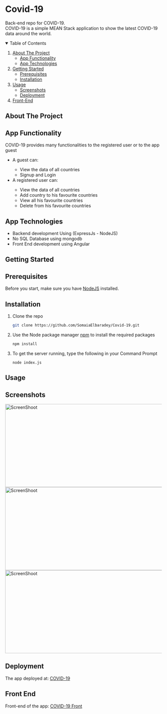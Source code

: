 
# Covid-19
Back-end repo for COVID-19.<br>
COVID-19 is a simple MEAN Stack application to show the latest COVID-19 data around the world.

<details open="open">
  <summary>Table of Contents</summary>
  <ol>
    <li>
      <a href="#about-the-project">About The Project</a>
      <ul>
        <li><a href="#app-functionality">App Functionality</a></li>
        <li><a href="#app-technologies">App Technologies</a></li>
      </ul>
    </li>
    <li>
      <a href="#getting-started">Getting Started</a>
      <ul>
        <li><a href="#prerequisites">Prerequisites</a></li>
        <li><a href="#installation">Installation</a></li>
      </ul>
    </li>
    <li><a href="#usage">Usage</a>
    <ul>
        <li><a href="#screenshots">Screenshots</a></li>
        <li><a href="#deployment">Deployment</a></li>
      </ul></li>
    <li><a href="#front-end">Front-End </a></li>
  </ol>
</details>

## About The Project

## App Functionality
COVID-19 provides many functionalities to the registered user or to the app guest 
<ul>
  <li> A guest can: </li>
  <ul>
    <li> View the data of all countries  </li>
    <li>Signup and Login</li>
  </ul>
<li> A registered user can: </li>
<ul>
    <li> View the data of all countries  </li>
    <li> Add country to his favourite countries  </li>
    <li> View  all his favourite countries </li>
    <li> Delete from his favourite countries </li>
 </ul>
 </ul>

## App Technologies
<ul>
<li> Backend development Using (ExpressJs - NodeJS)</li>
<li> No SQL Database using mongodb</li>
<li> Front End development using Angular</li>
</ul>

## Getting Started

## Prerequisites
Before you start, make sure you have <a href="https://nodejs.org/en/download/">NodeJS</a> installed.

## Installation
1. Clone the repo
   ```sh
   git clone https://github.com/SomaiaElbaradey/Covid-19.git
   ```
2. Use the Node package manager <a href="https://www.npmjs.com/">npm</a> to install the required packages
   ```sh
   npm install
   ```
3. To get the server running, type the following in your Command Prompt
   ```JS
   node index.js
   ```
   
## Usage

## Screenshots
<img src="https://i.ibb.co/pKbV5qX/1.jpg" width="543" height="267" alt="ScreenShoot">
<img src="https://i.ibb.co/DpHbMDG/2.jpg" width="543" height="267" alt="ScreenShoot">
<img src="https://i.ibb.co/ckwFwKY/3.jpg" width="543" height="267" alt="ScreenShoot">

## Deployment
The app deployed at: <a href="https://coronavirus-worldwide.herokuapp.com/"> COVID-19 </a>

## Front End 
Front-end of the app:  <a href="https://github.com/SomaiaElbaradey/Covid19-Front">COVID-19 Front</a> 





